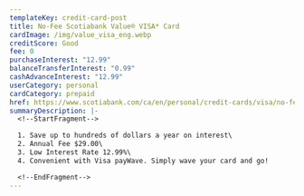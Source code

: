 ```yaml
---
templateKey: credit-card-post
title: No-Fee Scotiabank Value® VISA* Card
cardImage: /img/value_visa_eng.webp
creditScore: Good
fee: 0
purchaseInterest: "12.99"
balanceTransferInterest: "0.99"
cashAdvanceInterest: "12.99"
userCategory: personal
cardCategory: prepaid
href: https://www.scotiabank.com/ca/en/personal/credit-cards/visa/no-fee-value-card.html
summaryDescription: |-
  <!--StartFragment-->

  1. Save up to hundreds of dollars a year on interest\
  2. Annual Fee $29.00\
  3. Low Interest Rate 12.99%\
  4. Convenient with Visa payWave. Simply wave your card and go!

  <!--EndFragment-->
---
```

